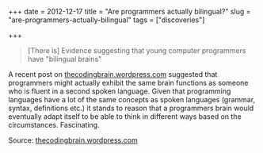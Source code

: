 +++
date = 2012-12-17
title = "Are programmers actually bilingual?"
slug = "are-programmers-actually-bilingual"
tags = ["discoveries"]

+++

>[There is] Evidence suggesting that young computer programmers have "bilingual brains"

<!--more-->
A recent post on [thecodingbrain.wordpress.com](http://thecodingbrain.wordpress.com) suggested that programmers might actually exhibit the same brain functions as someone who is fluent in a second spoken language. Given that programming languages have a lot of the same concepts as spoken languages (grammar, syntax, definitions etc.) it stands to reason that a programmers brain would eventually adapt itself to be able to think in different ways based on the circumstances. Fascinating.

Source: [thecodingbrain.wordpress.com](http://thecodingbrain.wordpress.com)
